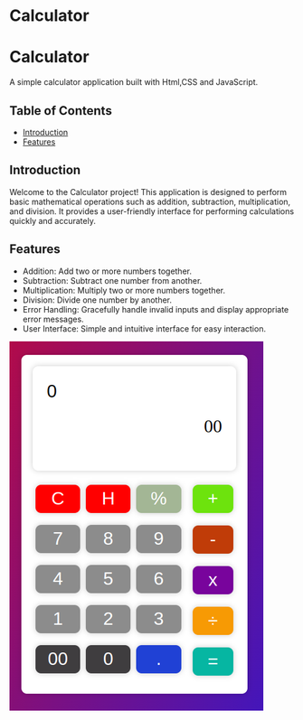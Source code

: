 # Calculator

# Calculator

A simple calculator application built with Html,CSS and JavaScript.

## Table of Contents

- [Introduction](#introduction)
- [Features](#features)

## Introduction

Welcome to the Calculator project! This application is designed to perform basic mathematical operations such as addition, subtraction, multiplication, and division. It provides a user-friendly interface for performing calculations quickly and accurately.

## Features

- Addition: Add two or more numbers together.
- Subtraction: Subtract one number from another.
- Multiplication: Multiply two or more numbers together.
- Division: Divide one number by another.
- Error Handling: Gracefully handle invalid inputs and display appropriate error messages.
- User Interface: Simple and intuitive interface for easy interaction.

![image of the calculator](./image/calc-image.png)
